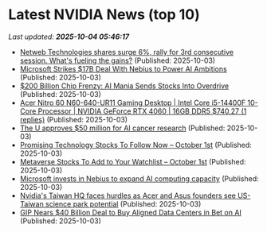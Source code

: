 # Latest NVIDIA News (top 10)
_Last updated: **2025-10-04 05:46:17**_

- [Netweb Technologies shares surge 6%, rally for 3rd consecutive session. What's fueling the gains?](https://economictimes.indiatimes.com/markets/stocks/news/netweb-technologies-shares-surge-6-rally-for-3rd-consecutive-session-whats-fueling-the-gains/articleshow/124284171.cms) (Published: 2025-10-03)
- [Microsoft Strikes $17B Deal With Nebius to Power AI Ambitions](https://finance.yahoo.com/news/microsoft-strikes-17b-deal-nebius-051909894.html) (Published: 2025-10-03)
- [$200 Billion Chip Frenzy: AI Mania Sends Stocks Into Overdrive](https://finance.yahoo.com/news/200-billion-chip-frenzy-ai-051826508.html) (Published: 2025-10-03)
- [Acer Nitro 60 N60-640-UR11 Gaming Desktop | Intel Core i5-14400F 10-Core Processor | NVIDIA GeForce RTX 4060 | 16GB DDR5 $740.27 (1 replies)](https://slickdeals.net/f/18657211-acer-nitro-60-n60-640-ur11-gaming-desktop-intel-core-i5-14400f-10-core-processor-nvidia-geforce-rtx-4060-16gb-ddr5-740-27) (Published: 2025-10-03)
- [The U approves $50 million for AI cancer research](https://dailyutahchronicle.com/2025/10/02/the-u-approves-50-million-for-ai-cancer-research/) (Published: 2025-10-03)
- [Promising Technology Stocks To Follow Now – October 1st](https://www.etfdailynews.com/2025/10/03/promising-technology-stocks-to-follow-now-october-1st/) (Published: 2025-10-03)
- [Metaverse Stocks To Add to Your Watchlist – October 1st](https://www.etfdailynews.com/2025/10/03/metaverse-stocks-to-add-to-your-watchlist-october-1st/) (Published: 2025-10-03)
- [Microsoft invests in Nebius to expand AI computing capacity](https://www.digitimes.com/news/a20251003PD232/microsoft-cloud-computing-infrastructure-capacity.html) (Published: 2025-10-03)
- [Nvidia's Taiwan HQ faces hurdles as Acer and Asus founders see US-Taiwan science park potential](https://www.digitimes.com/news/a20251003PD213/taiwan-nvidia-acer-science-park-government.html) (Published: 2025-10-03)
- [GIP Nears $40 Billion Deal to Buy Aligned Data Centers in Bet on AI](https://finance.yahoo.com/news/gip-nears-40-billion-deal-041951129.html) (Published: 2025-10-03)
